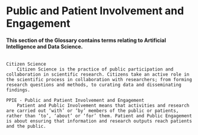 # Public and Patient Involvement and Engagement
#### This section of the Glossary contains terms relating to Artificial Intelligence and Data Science.


```{glossary}

Citizen Science
    Citizen Science is the practice of public participation and collaboration in scientific research. Citizens take an active role in the scientific process in collaboration with researchers; from forming research questions and methods, to curating data and disseminating findings.

PPIE - Public and Patient Involvement and Engagement
    Patient and Public Involvement means that activities and research are carried out ‘with’ or ‘by’ members of the public or patients, rather than ‘to’, ‘about’ or ‘for’ them. Patient and Public Engagement​ is about ensuring that information and research outputs reach patients and the public. 

```
